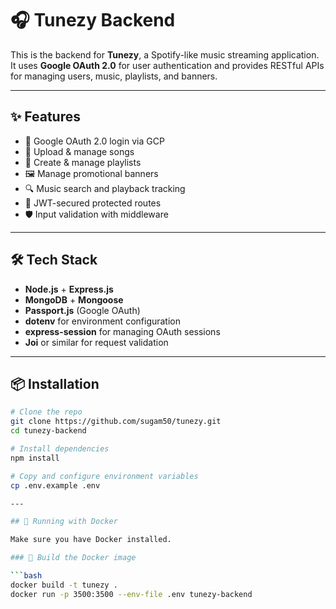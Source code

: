 # 🎧 Tunezy Backend

This is the backend for **Tunezy**, a Spotify-like music streaming application. It uses **Google OAuth 2.0** for user authentication and provides RESTful APIs for managing users, music, playlists, and banners.

---

## ✨ Features

- 🔐 Google OAuth 2.0 login via GCP
- 📁 Upload & manage songs
- 🎵 Create & manage playlists
- 🖼️ Manage promotional banners
- 🔍 Music search and playback tracking
- 🔐 JWT-secured protected routes
- 🛡️ Input validation with middleware

---

## 🛠️ Tech Stack

- **Node.js** + **Express.js**
- **MongoDB** + **Mongoose**
- **Passport.js** (Google OAuth)
- **dotenv** for environment configuration
- **express-session** for managing OAuth sessions
- **Joi** or similar for request validation

---

## 📦 Installation

```bash
# Clone the repo
git clone https://github.com/sugam50/tunezy.git
cd tunezy-backend

# Install dependencies
npm install

# Copy and configure environment variables
cp .env.example .env

---

## 🐳 Running with Docker

Make sure you have Docker installed.

### 🔨 Build the Docker image

```bash
docker build -t tunezy .
docker run -p 3500:3500 --env-file .env tunezy-backend
